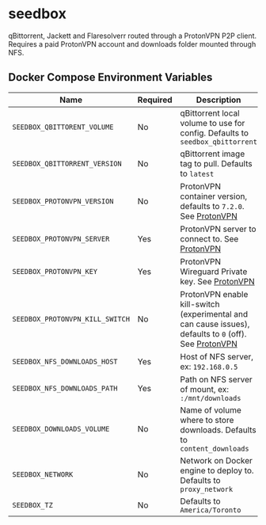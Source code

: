 # seedbox

qBittorrent, Jackett and Flaresolverr routed through a ProtonVPN P2P client. Requires a paid ProtonVPN account and downloads folder mounted through NFS.

## Docker Compose Environment Variables

| Name                            | Required | Description                                                                                                                                             |
| ------------------------------- | -------- | ------------------------------------------------------------------------------------------------------------------------------------------------------- |
| `SEEDBOX_QBITTORENT_VOLUME`     | No       | qBittorrent local volume to use for config. Defaults to `seedbox_qbittorrent`                                                                           |
| `SEEDBOX_QBITTORRENT_VERSION`   | No       | qBittorrent image tag to pull. Defaults to `latest`                                                                                                     |
| `SEEDBOX_PROTONVPN_VERSION`     | No       | ProtonVPN container version, defaults to `7.2.0`. See [ProtonVPN](https://github.com/tprasadtp/protonvpn-docker)                                        |
| `SEEDBOX_PROTONVPN_SERVER`      | Yes      | ProtonVPN server to connect to. See [ProtonVPN](https://github.com/tprasadtp/protonvpn-docker)                                                          |
| `SEEDBOX_PROTONVPN_KEY`         | Yes      | ProtonVPN Wireguard Private key. See [ProtonVPN](https://github.com/tprasadtp/protonvpn-docker)                                                         |
| `SEEDBOX_PROTONVPN_KILL_SWITCH` | No       | ProtonVPN enable kill-switch (experimental and can cause issues), defaults to `0` (off). See [ProtonVPN](https://github.com/tprasadtp/protonvpn-docker) |
| `SEEDBOX_NFS_DOWNLOADS_HOST`    | Yes      | Host of NFS server, ex: `192.168.0.5`                                                                                                                   |
| `SEEDBOX_NFS_DOWNLOADS_PATH`    | Yes      | Path on NFS server of mount, ex: `:/mnt/downloads`                                                                                                      |
| `SEEDBOX_DOWNLOADS_VOLUME`      | No       | Name of volume where to store downloads. Defaults to `content_downloads`                                                                                |
| `SEEDBOX_NETWORK`               | No       | Network on Docker engine to deploy to. Defaults to `proxy_network`                                                                                      |
| `SEEDBOX_TZ`                    | No       | Defaults to `America/Toronto`                                                                                                                           |

